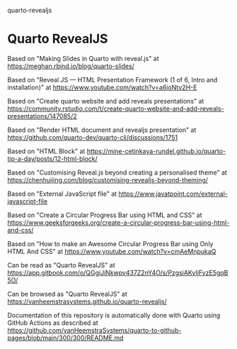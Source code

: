 quarto-revealjs
# Quarto RevealJS

Based on "Making Slides in Quarto with reveal.js" at https://meghan.rbind.io/blog/quarto-slides/

Based on "Reveal JS — HTML Presentation Framework (1 of 6, Intro and installation)" at https://www.youtube.com/watch?v=a6ioNtv2H-E

Based on "Create quarto website and add reveals presentations" at https://community.rstudio.com/t/create-quarto-website-and-add-reveals-presentations/147085/2

Based on "Render HTML document and revealjs presentation" at https://github.com/quarto-dev/quarto-cli/discussions/1751

Based on "HTML Block" at https://mine-cetinkaya-rundel.github.io/quarto-tip-a-day/posts/12-html-block/

Based on "Customising Reveal.js beyond creating a personalised theme" at https://chenhuijing.com/blog/customising-revealjs-beyond-theming/

Based on "External JavaScript file" at https://www.javatpoint.com/external-javascript-file

Based on "Create a Circular Progress Bar using HTML and CSS" at https://www.geeksforgeeks.org/create-a-circular-progress-bar-using-html-and-css/

Based on "How to make an Awesome Circular Progress Bar using Only HTML And CSS" at https://www.youtube.com/watch?v=cmAeMnpukaQ

Can be read as "Quarto RevealJS" at https://app.gitbook.com/o/QGgiJiNkwpv437Z2nY4O/s/PzgsiAKvIjFvzE5gqB5O/

Can be browsed as "Quarto RevealJS" at https://vanheemstrasystems.github.io/quarto-revealjs/

Documentation of this repository is automatically done with Quarto using GitHub Actions as described at https://github.com/vanHeemstraSystems/quarto-to-github-pages/blob/main/300/300/README.md
